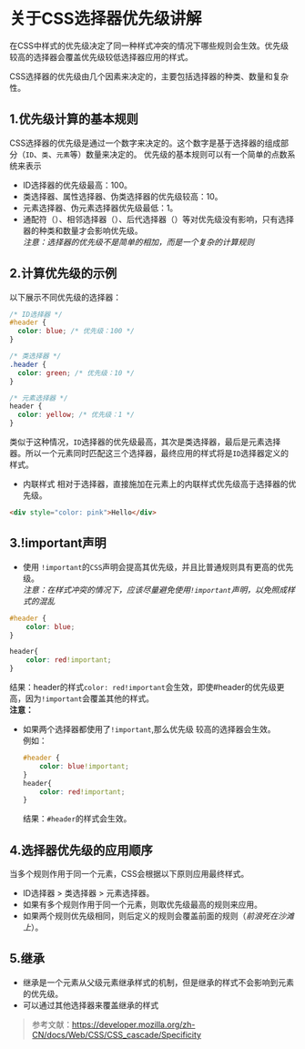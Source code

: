 # 关于CSS选择器优先级讲解
在CSS中样式的优先级决定了同一种样式冲突的情况下哪些规则会生效。优先级较高的选择器会覆盖优先级较低选择器应用的样式。

CSS选择器的优先级由几个因素来决定的，主要包括选择器的种类、数量和复杂性。

## 1.优先级计算的基本规则
CSS选择器的优先级是通过一个数字来决定的。这个数字是基于选择器的组成部分（`ID`、`类`、`元素`等）数量来决定的。
优先级的基本规则可以有一个简单的点数系统来表示
- ID选择器的优先级最高：100。
- 类选择器、属性选择器、伪类选择器的优先级较高：10。
- 元素选择器、伪元素选择器优先级最低：1。
- 通配符（）、相邻选择器（）、后代选择器（）等对优先级没有影响，只有选择器的种类和数量才会影响优先级。  
*注意：选择器的优先级不是简单的相加，而是一个复杂的计算规则*  

## 2.计算优先级的示例
以下展示不同优先级的选择器：
```css
/* ID选择器 */
#header {
  color: blue; /* 优先级：100 */
}

/* 类选择器 */
.header {
  color: green; /* 优先级：10 */
}

/* 元素选择器 */
header {
  color: yellow; /* 优先级：1 */
}
```
类似于这种情况，`ID`选择器的优先级最高，其次是类选择器，最后是元素选择器。所以一个元素同时匹配这三个选择器，最终应用的样式将是`ID`选择器定义的样式。
- 内联样式
相对于选择器，直接施加在元素上的内联样式优先级高于选择器的优先级。
```html
<div style="color: pink">Hello</div>
```

## 3.!important声明
- 使用 `!important`的`CSS`声明会提高其优先级，并且比普通规则具有更高的优先级。  
*注意：在样式冲突的情况下，应该尽量避免使用`!important`声明，以免照成样式的混乱*
```css
#header {
    color: blue;
}

header{
    color: red!important;
}

```
结果：header的样式`color: red!important`会生效，即使#header的优先级更高，因为`!important`会覆盖其他的样式。  
**注意：**
- 如果两个选择器都使用了`!important`,那么优先级 较高的选择器会生效。  
    例如：
    ```css
    #header {
        color: blue!important;
    }
    header{
        color: red!important;
    }
    ```
    结果：`#header`的样式会生效。
## 4.选择器优先级的应用顺序
当多个规则作用于同一个元素，CSS会根据以下原则应用最终样式。
- ID选择器 > 类选择器 > 元素选择器。
- 如果有多个规则作用于同一个元素，则取优先级最高的规则来应用。
- 如果两个规则优先级相同，则后定义的规则会覆盖前面的规则（*前浪死在沙滩上*）。

## 5.继承
- 继承是一个元素从父级元素继承样式的机制，但是继承的样式不会影响到元素的优先级。
-  可以通过其他选择器来覆盖继承的样式

>参考文献：https://developer.mozilla.org/zh-CN/docs/Web/CSS/CSS_cascade/Specificity